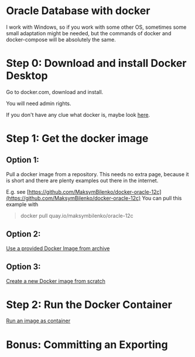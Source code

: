 # Oracle Database with docker

I work with Windows, so if you work with some other OS, sometimes some small adaptation might be needed, but the commands of docker and docker-compose will be absolutely the same.

# Step 0: Download and install Docker Desktop

Go to docker.com, download and install. 

You will need admin rights.

If you don't have any clue what docker is, maybe look [here](../common/docker.md).

# Step 1: Get the docker image

## Option 1:

Pull a docker image from a repository.
This needs no extra page, because it is short and there are plenty examples out there in the internet.

E.g. see [https://github.com/MaksymBilenko/docker-oracle-12c](https://github.com/MaksymBilenko/docker-oracle-12c)
You can pull this example with

> docker pull quay.io/maksymbilenko/oracle-12c

## Option 2:
[Use a provided Docker Image from archive](../step1/importDockerImage.md)

## Option 3:
[Create a new Docker image from scratch](../step1/createOracleDockerImage.md)

# Step 2: Run the Docker Container
[Run an image as container](../step2/runDockerContainer.md)

# Bonus: Committing an Exporting

